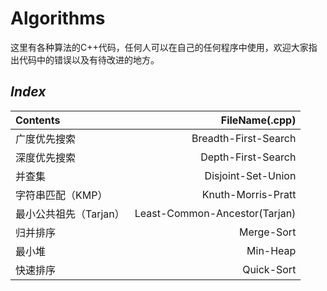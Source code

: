 # Algorithms
这里有各种算法的C++代码，任何人可以在自己的任何程序中使用，欢迎大家指出代码中的错误以及有待改进的地方。
## *Index*
| Contents | FileName(.cpp) |
|:-------- | --------:|
| 广度优先搜索 | Breadth-First-Search |
| 深度优先搜索 | Depth-First-Search |
| 并查集  | Disjoint-Set-Union |
| 字符串匹配（KMP） | Knuth-Morris-Pratt |
| 最小公共祖先（Tarjan） | Least-Common-Ancestor(Tarjan) |
| 归并排序 | Merge-Sort |
| 最小堆 | Min-Heap |
| 快速排序 | Quick-Sort |
